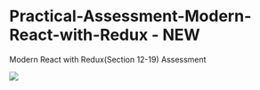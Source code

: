 # Practical-Assessment-Modern-React-with-Redux - NEW

Modern React with Redux(Section 12-19) Assessment

![](https://media.giphy.com/media/zOvBKUUEERdNm/giphy.gif)

